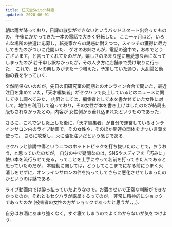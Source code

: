 ```yaml
---
title: 任天堂Switch降臨
updated: 2020-06-01
---
```


朝は雨が降っており，日課の散歩ができないというバッドスタート出会ったものの，
午後にかかってきた一本の電話で大きく好転した．
ここ一ヶ月ほど，いろんな場所の抽選に応募し，転売家からの誘惑に耐えつつ，スイッチの獲得に尽力してきたのがついに花開いた．
ゲオのお姉さんが，電話の途中で，おめでとうございます，と言ってくれてたのだが，嬉しさのあまり逆に無愛想な声になってしまったのが
若干申し訳なかったが，その人夕方に店舗まで受け取りに行った．
これで，日々の楽しみがまた一つ増えた，予定していた通り，大乱闘と動物の森をやっていく．

全然関係ないのだが，先日の旧研究室の同期とのオンライン会合で聞いた，最近注目を集めていた，「天才編集者」がセクハラで炎上しているとのニュースに関して少し調べてみた．
内容としては，編集者として本を書かせていた女性に対して，地位を利用して迫っており，その女性が本を書き上げはしたのだが結局出版もされなかったとの，内容が
女性側から垂れ込まれたというものであった．

さらに，これで少し炎上した後に，「天才編集者」が自分で運営しているオンラインサロン内のライブ動画で，その女性や，そのほか関連の団体をきつい言葉を使って，
さらに攻撃し，火に油を注いだという感じである．

セクハラと誹謗中傷という二つのホットトピックを打ち抜いたのことで，おうおう，と思っていたのだが，
自分の中で疑問なのは，SNSやメディアを「巧みに」使い本を流行らせて売る，ってことを上手にやって名前を打ってきた人であると思っていたのだが，
本騒動に関しては，どうしてここまでになる前にうまく火消しをせずに，オンラインサロンの件を持ってしてさらに悪化させてしまったのかというのは謎である．

ライブ動画内では酔っ払っていたようなので，お酒のせいで正常な判断ができなかったのか，それともセクハラが露呈するってのが，
非常に精神的にショックであったのか (被害者の女性の方がショックであったと思うが，，，)．

自分はお酒にあまり強くなく，すぐ寝てしまうのでよくわからないが気をつけよう．
